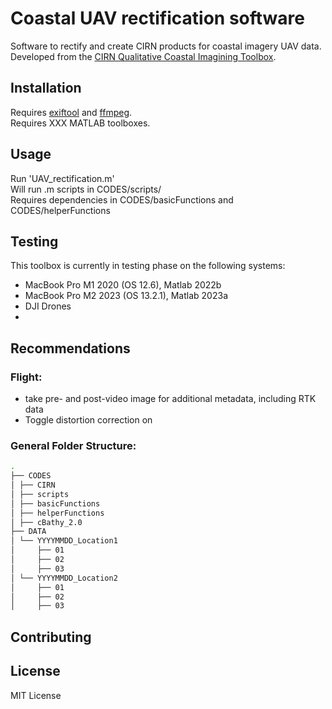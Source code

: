 # Coastal UAV rectification software
Software to rectify and create CIRN products for coastal imagery UAV data. <br />
Developed from the [CIRN Qualitative Coastal Imagining Toolbox](https://github.com/Coastal-Imaging-Research-Network/CIRN-Quantitative-Coastal-Imaging-Toolbox). 

## Installation
Requires [exiftool](https://exiftool.org) and [ffmpeg](https://ffmpeg.org/download.html). <br />
Requires XXX MATLAB toolboxes. <br />

## Usage
Run 'UAV_rectification.m' <br />
Will run .m scripts in CODES/scripts/ <br />
Requires dependencies in CODES/basicFunctions and CODES/helperFunctions <br />

## Testing
This toolbox is currently in testing phase on the following systems:
- MacBook Pro M1 2020 (OS 12.6), Matlab 2022b
- MacBook Pro M2 2023 (OS 13.2.1), Matlab 2023a
- DJI Drones
- 
## Recommendations
### Flight:
- take pre- and post-video image for additional metadata, including RTK data
- Toggle distortion correction on

### General Folder Structure:
```bash
.
├── CODES
│ ├── CIRN
│ ├── scripts
│ ├── basicFunctions
│ ├── helperFunctions
│ ├── cBathy_2.0
├── DATA
│ └── YYYYMMDD_Location1
│     ├── 01
│     ├── 02
│     ├── 03
│ └── YYYYMMDD_Location2
│     ├── 01
│     ├── 02
│     ├── 03
```

## Contributing



## License
MIT License
